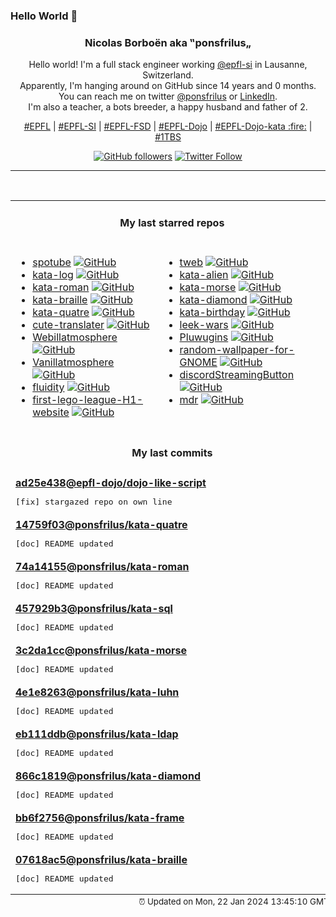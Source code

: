 ### Hello World 👋

<p align="center">
  <!-- use https://avatars.githubusercontent.com/u/176002?v=4 for your default github picture 
  <img src="https://raw.githubusercontent.com/ponsfrilus/ponsfrilus/master/img/ponsfrilus.png" title="Nicolas Borboën aka ‟ponsfrilus„" alt="Nicolas Borboën aka ‟ponsfrilus„" /> -->
  <h3 align="center">
    Nicolas Borboën aka ‟ponsfrilus„
  </h3>
  <p align="center">
    Hello world! I'm a full stack engineer working <a href="https://github.com/epfl-si">@epfl-si</a> in Lausanne, Switzerland.
    <br />Apparently, I'm hanging around on GitHub since 14 years and 0 months.
    <br />You can reach me on twitter <a href="https://twitter.com/ponsfrilus">@ponsfrilus</a> or <a href="http://linkedin.com/in/nicolasborboen">LinkedIn</a>.
    <br />I'm also a teacher, a bots breeder, a happy husband and father of 2.
  </p>
  <p align="center">
    <a href="https://www.epfl.ch">#EPFL</a> | 
    <a href="https://github.com/epfl-si/">#EPFL-SI</a> | 
    <a href="https://github.com/epfl-fsd">#EPFL-FSD</a> | 
    <a href="https://github.com/topics/epfl-dojo">#EPFL-Dojo</a> | 
    <a href="https://github.com/topics/epfl-dojo-kata">#EPFL-Dojo-kata :fire:</a> | 
    <a href="https://en.wikipedia.org/wiki/Indentation_style#Variant:_1TBS_(OTBS)">#1TBS</a>
  </p>
  <p align="center">
    <a href="https://github.com/ponsfrilus"><img alt="GitHub followers" src="https://img.shields.io/github/followers/ponsfrilus?label=Follow%20me%20on%20github&style=social"></a>
    <a href="https://twitter.com/ponsfrilus"><img alt="Twitter Follow" src="https://img.shields.io/twitter/follow/ponsfrilus?label=follow%20me%20on%20twitter&style=social"></a>
  </p>
  </p><hr><table align="center">
<tr>
<td colspan="2" align="center"><h4>My last starred repos</h4></td>
</tr>
<tr>
<td valign="top">
<ul>
<li>
<a href="https://github.com/KRTirtho/spotube" title="🎧 Open source Spotify client that doesn't require Premium nor uses Electron! Available for both desktop & mobile!" target="_blank">spotube</a>&nbsp;<a href="https://github.com/KRTirtho/spotube" title="🎧 Open source Spotify client that doesn't require Premium nor uses Electron! Available for both desktop & mobile!" target="_blank"><img src="https://img.shields.io/github/stars/KRTirtho/spotube?style=social" alt="GitHub"></a>
</li>
<li>
<a href="https://github.com/softwarecrafters/kata-log" title="Resources to facilitate coding katas" target="_blank">kata-log</a>&nbsp;<a href="https://github.com/softwarecrafters/kata-log" title="Resources to facilitate coding katas" target="_blank"><img src="https://img.shields.io/github/stars/softwarecrafters/kata-log?style=social" alt="GitHub"></a>
</li>
<li>
<a href="https://github.com/ponsfrilus/kata-roman" title="Kata : chiffres romains" target="_blank">kata-roman</a>&nbsp;<a href="https://github.com/ponsfrilus/kata-roman" title="Kata : chiffres romains" target="_blank"><img src="https://img.shields.io/github/stars/ponsfrilus/kata-roman?style=social" alt="GitHub"></a>
</li>
<li>
<a href="https://github.com/ponsfrilus/kata-braille" title="Kata : convertisseur de Braille" target="_blank">kata-braille</a>&nbsp;<a href="https://github.com/ponsfrilus/kata-braille" title="Kata : convertisseur de Braille" target="_blank"><img src="https://img.shields.io/github/stars/ponsfrilus/kata-braille?style=social" alt="GitHub"></a>
</li>
<li>
<a href="https://github.com/ponsfrilus/kata-quatre" title="Kata : 4 est magique !" target="_blank">kata-quatre</a>&nbsp;<a href="https://github.com/ponsfrilus/kata-quatre" title="Kata : 4 est magique !" target="_blank"><img src="https://img.shields.io/github/stars/ponsfrilus/kata-quatre?style=social" alt="GitHub"></a>
</li>
<li>
<a href="https://github.com/Imbwbl/cute-translater" title="Shit base 8 encoder" target="_blank">cute-translater</a>&nbsp;<a href="https://github.com/Imbwbl/cute-translater" title="Shit base 8 encoder" target="_blank"><img src="https://img.shields.io/github/stars/Imbwbl/cute-translater?style=social" alt="GitHub"></a>
</li>
<li>
<a href="https://github.com/Imbwbl/Webillatmosphere" title="null" target="_blank">Webillatmosphere</a>&nbsp;<a href="https://github.com/Imbwbl/Webillatmosphere" title="null" target="_blank"><img src="https://img.shields.io/github/stars/Imbwbl/Webillatmosphere?style=social" alt="GitHub"></a>
</li>
<li>
<a href="https://github.com/Imbwbl/Vanillatmosphere" title="True vanilla pack for atmosphereNX cfw" target="_blank">Vanillatmosphere</a>&nbsp;<a href="https://github.com/Imbwbl/Vanillatmosphere" title="True vanilla pack for atmosphereNX cfw" target="_blank"><img src="https://img.shields.io/github/stars/Imbwbl/Vanillatmosphere?style=social" alt="GitHub"></a>
</li>
<li>
<a href="https://github.com/Imbwbl/fluidity" title="Fluidity - An accordion based startpage" target="_blank">fluidity</a>&nbsp;<a href="https://github.com/Imbwbl/fluidity" title="Fluidity - An accordion based startpage" target="_blank"><img src="https://img.shields.io/github/stars/Imbwbl/fluidity?style=social" alt="GitHub"></a>
</li>
<li>
<a href="https://github.com/Imbwbl/first-lego-league-H1-website" title="null" target="_blank">first-lego-league-H1-website</a>&nbsp;<a href="https://github.com/Imbwbl/first-lego-league-H1-website" title="null" target="_blank"><img src="https://img.shields.io/github/stars/Imbwbl/first-lego-league-H1-website?style=social" alt="GitHub"></a>
</li>
</ul>
<img width="450" height="1" /></td>
<td valign="top">
<ul>
<li>
<a href="https://github.com/morethanwords/tweb" title="Telegram Web K, GPL v3" target="_blank">tweb</a>&nbsp;<a href="https://github.com/morethanwords/tweb" title="Telegram Web K, GPL v3" target="_blank"><img src="https://img.shields.io/github/stars/morethanwords/tweb?style=social" alt="GitHub"></a>
</li>
<li>
<a href="https://github.com/ponsfrilus/kata-alien" title="Kata : alphabète extra-terrestre" target="_blank">kata-alien</a>&nbsp;<a href="https://github.com/ponsfrilus/kata-alien" title="Kata : alphabète extra-terrestre" target="_blank"><img src="https://img.shields.io/github/stars/ponsfrilus/kata-alien?style=social" alt="GitHub"></a>
</li>
<li>
<a href="https://github.com/ponsfrilus/kata-morse" title="Kata : convertisseur de code morse" target="_blank">kata-morse</a>&nbsp;<a href="https://github.com/ponsfrilus/kata-morse" title="Kata : convertisseur de code morse" target="_blank"><img src="https://img.shields.io/github/stars/ponsfrilus/kata-morse?style=social" alt="GitHub"></a>
</li>
<li>
<a href="https://github.com/ponsfrilus/kata-diamond" title="Kata : une lettre pour un diamant !" target="_blank">kata-diamond</a>&nbsp;<a href="https://github.com/ponsfrilus/kata-diamond" title="Kata : une lettre pour un diamant !" target="_blank"><img src="https://img.shields.io/github/stars/ponsfrilus/kata-diamond?style=social" alt="GitHub"></a>
</li>
<li>
<a href="https://github.com/ponsfrilus/kata-birthday" title="Kata : créer un système de rappel des anniversaires" target="_blank">kata-birthday</a>&nbsp;<a href="https://github.com/ponsfrilus/kata-birthday" title="Kata : créer un système de rappel des anniversaires" target="_blank"><img src="https://img.shields.io/github/stars/ponsfrilus/kata-birthday?style=social" alt="GitHub"></a>
</li>
<li>
<a href="https://github.com/Imbwbl/leek-wars" title="Leek Wars, the multiplayer web browser AI programming game in which you train leeks" target="_blank">leek-wars</a>&nbsp;<a href="https://github.com/Imbwbl/leek-wars" title="Leek Wars, the multiplayer web browser AI programming game in which you train leeks" target="_blank"><img src="https://img.shields.io/github/stars/Imbwbl/leek-wars?style=social" alt="GitHub"></a>
</li>
<li>
<a href="https://github.com/Imbwbl/Pluwugins" title="null" target="_blank">Pluwugins</a>&nbsp;<a href="https://github.com/Imbwbl/Pluwugins" title="null" target="_blank"><img src="https://img.shields.io/github/stars/Imbwbl/Pluwugins?style=social" alt="GitHub"></a>
</li>
<li>
<a href="https://github.com/Imbwbl/random-wallpaper-for-GNOME" title="null" target="_blank">random-wallpaper-for-GNOME</a>&nbsp;<a href="https://github.com/Imbwbl/random-wallpaper-for-GNOME" title="null" target="_blank"><img src="https://img.shields.io/github/stars/Imbwbl/random-wallpaper-for-GNOME?style=social" alt="GitHub"></a>
</li>
<li>
<a href="https://github.com/Imbwbl/discordStreamingButton" title="null" target="_blank">discordStreamingButton</a>&nbsp;<a href="https://github.com/Imbwbl/discordStreamingButton" title="null" target="_blank"><img src="https://img.shields.io/github/stars/Imbwbl/discordStreamingButton?style=social" alt="GitHub"></a>
</li>
<li>
<a href="https://github.com/Imbwbl/mdr" title="Rick Astley invades your terminal." target="_blank">mdr</a>&nbsp;<a href="https://github.com/Imbwbl/mdr" title="Rick Astley invades your terminal." target="_blank"><img src="https://img.shields.io/github/stars/Imbwbl/mdr?style=social" alt="GitHub"></a>
</li>
</ul>
<img width="450" height="1" /></td>
</tr>
<tr>
<td colspan="2" align="center"><h4>My last commits</h4></td>
</tr>
<tr>
        <td colspan="2">
          <div><strong><a href="https://api.github.com/repos/epfl-dojo/dojo-like-script/commits/ad25e438162309666befa3ae0b439a1898a05fcd" title="2024-01-20T21:58:14.000+01:00" target="_blank">ad25e438</a><a href="https://github.com/epfl-dojo">@epfl-dojo</a><a href="https://github.com/epfl-dojo/dojo-like-script" title="A script to like all epfl-dojo repo">/dojo-like-script</a></strong></div>
          <pre>[fix] stargazed repo on own line</pre>
        </td>
        </tr><tr>
        <td colspan="2">
          <div><strong><a href="https://api.github.com/repos/ponsfrilus/kata-quatre/commits/14759f0365eac67107067d74e3a44c1f8b1c8f4b" title="2024-01-20T21:41:35.000+01:00" target="_blank">14759f03</a><a href="https://github.com/ponsfrilus">@ponsfrilus</a><a href="https://github.com/ponsfrilus/kata-quatre" title="Kata : 4 est magique !">/kata-quatre</a></strong></div>
          <pre>[doc] README updated</pre>
        </td>
        </tr><tr>
        <td colspan="2">
          <div><strong><a href="https://api.github.com/repos/ponsfrilus/kata-roman/commits/74a14155f2f5a71dabc5479836358af9c8531a36" title="2024-01-20T21:41:35.000+01:00" target="_blank">74a14155</a><a href="https://github.com/ponsfrilus">@ponsfrilus</a><a href="https://github.com/ponsfrilus/kata-roman" title="Kata : chiffres romains">/kata-roman</a></strong></div>
          <pre>[doc] README updated</pre>
        </td>
        </tr><tr>
        <td colspan="2">
          <div><strong><a href="https://api.github.com/repos/ponsfrilus/kata-sql/commits/457929b341cac604d9a4df2fe92b8319011c85f0" title="2024-01-20T21:41:35.000+01:00" target="_blank">457929b3</a><a href="https://github.com/ponsfrilus">@ponsfrilus</a><a href="https://github.com/ponsfrilus/kata-sql" title="Kata : entraîner ses connaissances SQL en aidant le manager d'une discothèque">/kata-sql</a></strong></div>
          <pre>[doc] README updated</pre>
        </td>
        </tr><tr>
        <td colspan="2">
          <div><strong><a href="https://api.github.com/repos/ponsfrilus/kata-morse/commits/3c2da1cc7a7281f659c0605b01ca2c2a217fd272" title="2024-01-20T21:41:34.000+01:00" target="_blank">3c2da1cc</a><a href="https://github.com/ponsfrilus">@ponsfrilus</a><a href="https://github.com/ponsfrilus/kata-morse" title="Kata : convertisseur de code morse">/kata-morse</a></strong></div>
          <pre>[doc] README updated</pre>
        </td>
        </tr><tr>
        <td colspan="2">
          <div><strong><a href="https://api.github.com/repos/ponsfrilus/kata-luhn/commits/4e1e82637102db77d6fac2e62acb9d11579d75ca" title="2024-01-20T21:41:34.000+01:00" target="_blank">4e1e8263</a><a href="https://github.com/ponsfrilus">@ponsfrilus</a><a href="https://github.com/ponsfrilus/kata-luhn" title="Kata : implémenter la formule de Luhn pour vérifier des numéros de cartes bancaires">/kata-luhn</a></strong></div>
          <pre>[doc] README updated</pre>
        </td>
        </tr><tr>
        <td colspan="2">
          <div><strong><a href="https://api.github.com/repos/ponsfrilus/kata-ldap/commits/eb111ddb2a737ef52812f1f168f290be23bff73e" title="2024-01-20T21:41:34.000+01:00" target="_blank">eb111ddb</a><a href="https://github.com/ponsfrilus">@ponsfrilus</a><a href="https://github.com/ponsfrilus/kata-ldap" title="Kata : annuaire LDAP (ldapsearch)">/kata-ldap</a></strong></div>
          <pre>[doc] README updated</pre>
        </td>
        </tr><tr>
        <td colspan="2">
          <div><strong><a href="https://api.github.com/repos/ponsfrilus/kata-diamond/commits/866c1819871fe9760e146979b70b7c5e7b557d1c" title="2024-01-20T21:41:33.000+01:00" target="_blank">866c1819</a><a href="https://github.com/ponsfrilus">@ponsfrilus</a><a href="https://github.com/ponsfrilus/kata-diamond" title="Kata : une lettre pour un diamant !">/kata-diamond</a></strong></div>
          <pre>[doc] README updated</pre>
        </td>
        </tr><tr>
        <td colspan="2">
          <div><strong><a href="https://api.github.com/repos/ponsfrilus/kata-frame/commits/bb6f275664f819ffd2de8c682b5068a7ebd686b8" title="2024-01-20T21:41:33.000+01:00" target="_blank">bb6f2756</a><a href="https://github.com/ponsfrilus">@ponsfrilus</a><a href="https://github.com/ponsfrilus/kata-frame" title="Kata : calcul d'encombrement en 2D">/kata-frame</a></strong></div>
          <pre>[doc] README updated</pre>
        </td>
        </tr><tr>
        <td colspan="2">
          <div><strong><a href="https://api.github.com/repos/ponsfrilus/kata-braille/commits/07618ac516a9496b5477317b351a3ddf2b74967d" title="2024-01-20T21:41:32.000+01:00" target="_blank">07618ac5</a><a href="https://github.com/ponsfrilus">@ponsfrilus</a><a href="https://github.com/ponsfrilus/kata-braille" title="Kata : convertisseur de Braille">/kata-braille</a></strong></div>
          <pre>[doc] README updated</pre>
        </td>
        </tr><tfoot>
<tr>
<td colspan="2" align="right">
<img width="900" height="1" />
<small>⏰ Updated on Mon, 22 Jan 2024 13:45:10 GMT</small>
</td>
</tr>
</tfoot>
<br />
</table>
